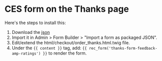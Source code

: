 
# CES form on the Thanks page

Here's the steps to install this:

1. Download the [json](./Thanks-Form-Feedback-Ratings-export-21-01-2020.json)
2. Import it in Admin > Form Builder > "Import a form as packaged JSON".
3. Edit/extend the html/checkout/order_thanks.html.twig file.
4. Under the `{{ content }}` tag, add: `{{ rec_form('thanks-form-feedback-amp-ratings') }}` to render the form.
